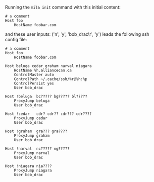Running the `mila init` command with this initial content:

```
# a comment
Host foo
    HostName foobar.com

```

and these user inputs: ('n', 'y', 'bob_drac\r', 'y')
leads the following ssh config file:

```
# a comment
Host foo
    HostName foobar.com

Host beluga cedar graham narval niagara
    HostName %h.alliancecan.ca
    ControlMaster auto
    ControlPath ~/.cache/ssh/%r@%h:%p
    ControlPersist yes
    User bob_drac

Host !beluga  bc????? bg????? bl?????
    ProxyJump beluga
    User bob_drac

Host !cedar   cdr? cdr?? cdr??? cdr????
    ProxyJump cedar
    User bob_drac

Host !graham  gra??? gra????
    ProxyJump graham
    User bob_drac

Host !narval  nc????? ng?????
    ProxyJump narval
    User bob_drac

Host !niagara nia????
    ProxyJump niagara
    User bob_drac
```
